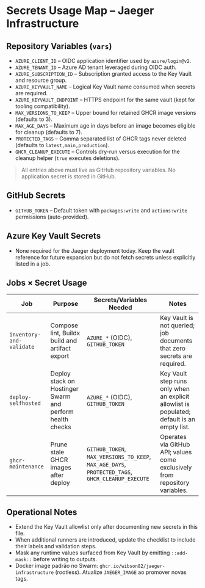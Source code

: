 # Secrets Usage Map – Jaeger Infrastructure

## Repository Variables (`vars`)
- `AZURE_CLIENT_ID` – OIDC application identifier used by `azure/login@v2`.
- `AZURE_TENANT_ID` – Azure AD tenant leveraged during OIDC auth.
- `AZURE_SUBSCRIPTION_ID` – Subscription granted access to the Key Vault and resource group.
- `AZURE_KEYVAULT_NAME` – Logical Key Vault name consumed when secrets are required.
- `AZURE_KEYVAULT_ENDPOINT` – HTTPS endpoint for the same vault (kept for tooling compatibility).
- `MAX_VERSIONS_TO_KEEP` – Upper bound for retained GHCR image versions (defaults to 3).
- `MAX_AGE_DAYS` – Maximum age in days before an image becomes eligible for cleanup (defaults to 7).
- `PROTECTED_TAGS` – Comma separated list of GHCR tags never deleted (defaults to `latest,main,production`).
- `GHCR_CLEANUP_EXECUTE` – Controls dry-run versus execution for the cleanup helper (`true` executes deletions).

> All entries above must live as GitHub repository variables. No application secret is stored in GitHub.

## GitHub Secrets
- `GITHUB_TOKEN` – Default token with `packages:write` and `actions:write` permissions (auto-provided).

## Azure Key Vault Secrets
- None required for the Jaeger deployment today. Keep the vault reference for future expansion but do not fetch secrets unless explicitly listed in a job.

## Jobs × Secret Usage
| Job | Purpose | Secrets/Variables Needed | Notes |
| --- | --- | --- | --- |
| `inventory-and-validate` | Compose lint, Buildx build and artifact export | `AZURE_*` (OIDC), `GITHUB_TOKEN` | Key Vault is not queried; job documents that zero secrets are required.
| `deploy-selfhosted` | Deploy stack on Hostinger Swarm and perform health checks | `AZURE_*` (OIDC), `GITHUB_TOKEN` | Key Vault step runs only when an explicit allowlist is populated; default is an empty list.
| `ghcr-maintenance` | Prune stale GHCR images after deploy | `GITHUB_TOKEN`, `MAX_VERSIONS_TO_KEEP`, `MAX_AGE_DAYS`, `PROTECTED_TAGS`, `GHCR_CLEANUP_EXECUTE` | Operates via GitHub API; values come exclusively from repository variables.

## Operational Notes
- Extend the Key Vault allowlist only after documenting new secrets in this file.
- When additional runners are introduced, update the checklist to include their labels and validation steps.
- Mask any runtime values surfaced from Key Vault by emitting `::add-mask::` before writing to outputs.
- Docker image padrão no Swarm: `ghcr.io/wibson82/jaeger-infrastructure` (rootless). Atualize `JAEGER_IMAGE` ao promover novas tags.
